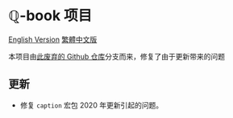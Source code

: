 # $\mathbb{Q}$-book 项目

[English Version](README.md) [繁體中文版](README-TC.md)

本项目由[此废弃的 Github 仓库](https://github.com/muzimuzhi/Qbook)分支而来，修复了由于更新带来的问题

## 更新

- 修复 `caption` 宏包 2020 年更新引起的问题。

